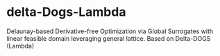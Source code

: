 # delta-Dogs-Lambda
Delaunay-based Derivative-free Optimization via Global Surrogates with linear feasible domain leveraging general lattice. Based on Delta-DOGS (Lambda)
